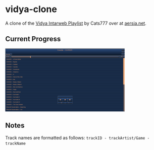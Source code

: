 # vidya-clone

A clone of the [Vidya Intarweb Playlist](https://www.vipvgm.net/) by Cats777 over at [aersia.net](https://www.aersia.net/).

## Current Progress

<img src="documentation-images/progress-snapshot-jan-19-2023.png" width="75%">

## Notes

Track names are formatted as follows: `trackID - trackArtist/Game - trackName`
